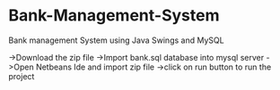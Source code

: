# Bank-Management-System
Bank management System using Java Swings and MySQL 

->Download the zip file
->Import bank.sql database into mysql server
->Open Netbeans Ide and import zip file
->click on run button to run the project
